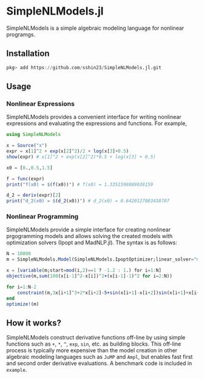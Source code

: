 # SimpleNLModels.jl

SimpleNLModels is a simple algebraic modeling language for nonlinear programgs.

## Installation
```julia
pkg> add https://github.com/sshin23/SimpleNLModels.jl.git
```

## Usage
### Nonlinear Expressions
SimpleNLModels provides a convenient interface for writing nonlinear expressions and evaluating the expressions and functions. For example,
```julia
using SimpleNLModels

x = Source("x")
expr = x[1]^2 + exp(x[2]^2)/2 + log(x[3]+0.5)
show(expr) # x[1]^2 + exp(x[2]^2)*0.5 + log(x[3] + 0.5)

x0 = [0.,0.5,1.5]

f = func(expr)
print("f(x0) = $(f(x0))") # f(x0) = 1.3351598889038159

d_2 = deriv(expr)[2]
print("d_2(x0) = $(d_2(x0))") # d_2(x0) = 0.6420127083438707
```

### Nonlinear Programming
SimpleNLModels provide a simple interface for creating nonlinear prgogramming models and allows solving the created models with optimization solvers (Ipopt and MadNLP.jl). The syntax is as follows:
```julia
N = 10000
m = SimpleNLModels.Model(SimpleNLModels.IpoptOptimizer;linear_solver="ma57")

x = [variable(m;start=mod(i,2)==1 ? -1.2 : 1.) for i=1:N]   
objective(m,sum(100(x[i-1]^2-x[i])^2+(x[i-1]-1)^2 for i=2:N))

for i=1:N-2
    constraint(m,3x[i+1]^3+2*x[i+2]-5+sin(x[i+1]-x[i+2])sin(x[i+1]+x[i+2])+4x[i+1]-x[i]exp(x[i]-x[i+1])-3)
end
optimize!(m)
```

## How it works?
SimpleNLModels construct derivative functions off-line by using simple functions such as `+`, `*`, `^`, `exp`, `sin`, etc. as building blocks. This off-line process is typically more expensive than the model creation in other algebraic modeling languages such as `JuMP` and `Ampl`, but enables fast first and second order derivative evaluations. A benchmark code is included in `example`.
